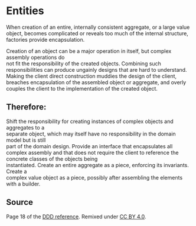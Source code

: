 # Entities

When	creation	of	an	entire,	internally	consistent	aggregate,	or	a	large	value	object,	becomes	
complicated	or	reveals	too	much	of	the	internal	structure,	factories	provide	encapsulation.

Creation	of	an	object	can	be	a	major	operation	in	itself,	but	complex	assembly	operations	do	
not	fit	the	responsibility	of	the	created	objects.	Combining	such	responsibilities	can	produce	
ungainly	designs	that	are	hard	to	understand.	Making	the	client	direct	construction	muddies	
the	design	of	 the	client,	breaches	encapsulation	of	 the	assembled	object	or	aggregate,	and	
overly	couples	the	client	to	the	implementation	of	the	created	object.
## Therefore:

Shift	 the	 responsibility	 for	 creating	 instances	 of	 complex	 objects	 and	 aggregates	 to	 a	
separate	 object,	 which	 may	 itself	 have	 no	 responsibility	 in	 the	 domain	 model	 but	 is	 still	
part	of	the	domain	design.	Provide	an	interface	that	encapsulates	all	complex	assembly	and	
that	 does	 not	 require	 the	 client	 to	 reference	 the	 concrete	 classes	 of	 the	 objects	 being	
instantiated.	 Create	 an	 entire	 aggregate	 as	 a	 piece,	 enforcing	 its	 invariants.	 Create	 a	
complex	value	object	as	a	piece,	possibly	after	assembling	the	elements	with	a	builder.	

## Source

Page 18 of the [DDD reference](http://domainlanguage.com/wp-content/uploads/2016/05/DDD_Reference_2015-03.pdf). Remixed under [CC BY 4.0](https://creativecommons.org/licenses/by/4.0/legalcode).
